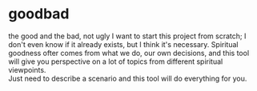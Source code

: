 # goodbad
the good and the bad, not ugly
I want to start this project from scratch; I don't even know if it already exists, but I think it's necessary.
Spiritual goodness ofter comes from what we do, our own decisions, and this tool will give you perspective on a lot of topics from different spiritual viewpoints.  
Just need to describe a scenario and this tool will do everything for you.
